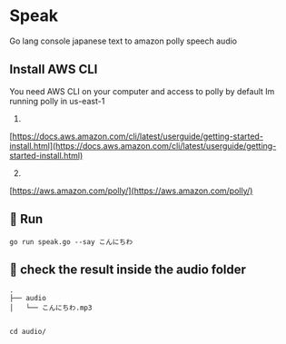 
# Speak

Go lang console japanese text to amazon polly speech audio

## Install AWS CLI
You need AWS CLI on your computer and access to polly by default Im running polly in us-east-1

1)

[https://docs.aws.amazon.com/cli/latest/userguide/getting-started-install.html](https://docs.aws.amazon.com/cli/latest/userguide/getting-started-install.html)

2)
[https://aws.amazon.com/polly/](https://aws.amazon.com/polly/)


## 🚀 Run

```
go run speak.go --say こんにちわ

```

## 🏁 check the result inside the audio folder

```
.
├── audio
│   └── こんにちわ.mp3


cd audio/

```
